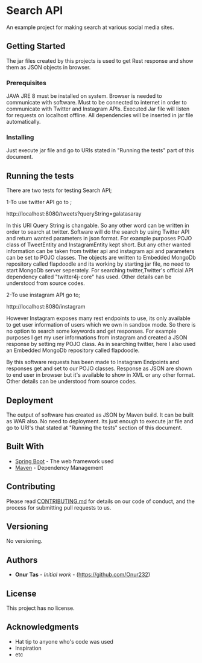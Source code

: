 # Search API

An example project for making search at various social media sites. 

## Getting Started

The jar files created by this projects is used to get Rest response and show them as JSON objects in browser.

### Prerequisites

JAVA JRE 8 must be installed on system.
Browser is needed to communicate with software.
Must to be connected to internet in order to communicate with Twitter and Instagram APIs. 
Executed Jar file will listen for requests on localhost offline.
All dependencies will be inserted in jar file automatically.


### Installing

Just execute jar file and go to URIs stated in "Running the tests" part of this document. 

## Running the tests

There are two tests for testing Search API;

1-To use twitter API go to ;

http://localhost:8080/tweets?queryString=galatasaray

In this URI Query String is changable. So any other word can be written in order to search at twitter.
Software will do the search by using Twitter API and return wanted parameters in json format. For example purposes POJO class of TweetEntity and InstagramEntity kept short. 
But any other wanted information can be taken from twitter api and instagram api and parameters can be set to POJO classes. The objects are written to Embedded MongoDb repository
called flapdoodle and its working by starting jar file, no need to start MongoDb server seperately. For searching twitter,Twitter's official API dependency called "twitter4j-core" 
has used. Other details can be understood from source codes.

2-To use instagram API go to;

http://localhost:8080/instagram

However Instagram exposes many rest endpoints to use, its only available to get user information of users which we own in sandbox mode. So there is no option to search some keywords
and get responses. For example purposes I get my user informations from instagram and created a JSON response by setting my POJO class. As in searching twitter, here I also used 
an Embedded MongoDb repository called flapdoodle. 

By this software requests has been made to Instagram Endpoints and responses get and set to our POJO classes. Response as JSON are shown to end user in browser but it's available to
show in XML or any other format. Other details can be understood from source codes.


## Deployment

The output of software has created as JSON by Maven build. It can be built as WAR also. No need to deployment. Its just enough to execute jar file and go to URI's that stated at 
"Running the tests" section of this document.

## Built With

* [Spring Boot](https://projects.spring.io/spring-boot/) - The web framework used
* [Maven](https://maven.apache.org/) - Dependency Management


## Contributing

Please read [CONTRIBUTING.md](https://gist.github.com/PurpleBooth/b24679402957c63ec426) for details on our code of conduct, and the process for submitting pull requests to us.

## Versioning

No versioning.

## Authors

* **Onur Tas** - *Initial work* - (https://github.com/Onur232)



## License

This project has no license.

## Acknowledgments

* Hat tip to anyone who's code was used
* Inspiration
* etc
